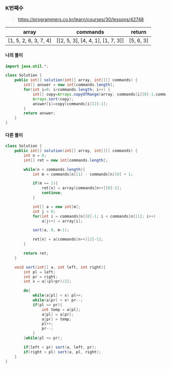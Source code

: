 

### K번째수



> https://programmers.co.kr/learn/courses/30/lessons/42748



| array                 | commands                          | return    |
| --------------------- | --------------------------------- | --------- |
| [1, 5, 2, 6, 3, 7, 4] | [[2, 5, 3], [4, 4, 1], [1, 7, 3]] | [5, 6, 3] |



#### 나의 풀이

```java
import java.util.*;

class Solution {
    public int[] solution(int[] array, int[][] commands) {
        int[] answer = new int[commands.length];
        for(int i=0; i<commands.length; i++) {
        	int[] copy=Arrays.copyOfRange(array, commands[i][0]-1,commands[i][1]);
        	Arrays.sort(copy);
        	answer[i]=copy[commands[i][2]-1];
        }
        return answer;
    }
}
```



#### 다른 풀이

```java
class Solution {
    public int[] solution(int[] array, int[][] commands) {
        int n = 0;
        int[] ret = new int[commands.length];

        while(n < commands.length){
            int m = commands[n][1] - commands[n][0] + 1;

            if(m == 1){
                ret[n] = array[commands[n++][0]-1];
                continue;
            }

            int[] a = new int[m];
            int j = 0;
            for(int i = commands[n][0]-1; i < commands[n][1]; i++)
                a[j++] = array[i];

            sort(a, 0, m-1);

            ret[n] = a[commands[n++][2]-1];
        }

        return ret;
    }

    void sort(int[] a, int left, int right){
        int pl = left;
        int pr = right;
        int x = a[(pl+pr)/2];

        do{
            while(a[pl] < x) pl++;
            while(a[pr] > x) pr--;
            if(pl <= pr){
                int temp = a[pl];
                a[pl] = a[pr];
                a[pr] = temp;
                pl++;
                pr--;
            }
        }while(pl <= pr);

        if(left < pr) sort(a, left, pr);
        if(right > pl) sort(a, pl, right);
    }
}
```

